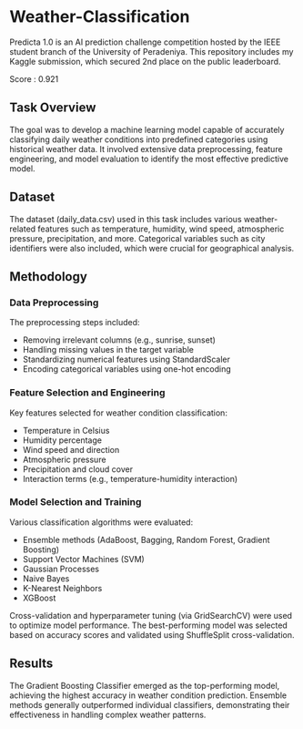 # Weather-Classification
Predicta 1.0 is an AI prediction challenge competition hosted by the IEEE student branch of the University of Peradeniya. This repository includes my Kaggle submission, which secured 2nd place on the public leaderboard.

Score : 0.921

## Task Overview

The goal was to develop a machine learning model capable of accurately classifying daily weather conditions into predefined categories using historical weather data. It involved extensive data preprocessing, feature engineering, and model evaluation to identify the most effective predictive model.

## Dataset

The dataset (daily_data.csv) used in this task includes various weather-related features such as temperature, humidity, wind speed, atmospheric pressure, precipitation, and more. Categorical variables such as city identifiers were also included, which were crucial for geographical analysis.

## Methodology

### Data Preprocessing

The preprocessing steps included:

- Removing irrelevant columns (e.g., sunrise, sunset)
- Handling missing values in the target variable
- Standardizing numerical features using StandardScaler
- Encoding categorical variables using one-hot encoding

### Feature Selection and Engineering

Key features selected for weather condition classification:

- Temperature in Celsius
- Humidity percentage
- Wind speed and direction
- Atmospheric pressure
- Precipitation and cloud cover
- Interaction terms (e.g., temperature-humidity interaction)
  
### Model Selection and Training

Various classification algorithms were evaluated:

- Ensemble methods (AdaBoost, Bagging, Random Forest, Gradient Boosting)
- Support Vector Machines (SVM)
- Gaussian Processes
- Naive Bayes
- K-Nearest Neighbors
- XGBoost
  
Cross-validation and hyperparameter tuning (via GridSearchCV) were used to optimize model performance. The best-performing model was selected based on accuracy scores and validated using ShuffleSplit cross-validation.

## Results

The Gradient Boosting Classifier emerged as the top-performing model, achieving the highest accuracy in weather condition prediction. Ensemble methods generally outperformed individual classifiers, demonstrating their effectiveness in handling complex weather patterns.
